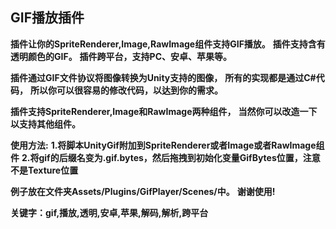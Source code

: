 ## **GIF播放插件**

**插件让你的SpriteRenderer,Image,RawImage组件支持GIF播放。**
**插件支持含有透明颜色的GIF。**
**插件跨平台，支持PC、安卓、苹果等。**

**插件通过GIF文件协议将图像转换为Unity支持的图像，**
**所有的实现都是通过C#代码，**
**所以你可以很容易的修改代码，以达到你的需求。**

**插件支持SpriteRenderer,Image和RawImage两种组件，**
**当然你可以改造一下以支持其他组件。**

**使用方法:**
**1.将脚本UnityGif附加到SpriteRenderer或者Image或者RawImage组件**
**2.将gif的后缀名变为.gif.bytes，然后拖拽到初始化变量GifBytes位置，注意不是Texture位置**

**例子放在文件夹Assets/Plugins/GifPlayer/Scenes/中。**
**谢谢使用!**

**关键字：gif,播放,透明,安卓,苹果,解码,解析,跨平台**